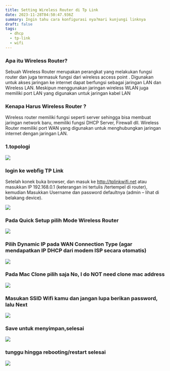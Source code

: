 ```yaml
---
title: Setting Wireless Router di Tp Link
date: 2023-11-28T04:50:47.936Z
summary: Ingin tahu cara konfigurasi nya?mari kunjungi linknya
draft: false
tags:
  - dhcp
  - tp-link
  - wifi
---
```

### Apa itu Wireless Router?

Sebuah Wireless Router merupakan perangkat yang melakukan fungsi router dan juga termasuk fungsi dari wireless access point . Digunakan untuk akses jaringan ke internet dapat berfungsi sebagai jaringan LAN dan Wireless LAN. Meskipun menggunakan jaringan wireless WLAN juga memiliki port LAN yang digunakan untuk jaringan kabel LAN

### Kenapa Harus Wireless Router ?

Wireless router memiliki fungsi seperti server  sehingga bisa membuat jaringan network baru, memiliki fungsi DHCP Server, Firewall dll. Wireless Router memiliki port WAN yang digunakan untuk menghubungkan jaringan internet dengan jaringan LAN.

### 1.topologi

![](/images/uploads/screenshot_2023-11-28-19-40-28-18_ee92dd2796c5abdb79ebb8cb6a3579d6.jpg)

### login ke webfig TP Link

Setelah konek buka browser, dan masuk ke http://tplinkwifi.net atau masukkan IP 192.168.0.1 (keterangan ini tertulis /tertempel di router), kemudian Masukkan Username dan password defaultnya (admin – lihat di belakang device).

![](/images/uploads/100-06-tplink-tl-wr840n-wisp.png)

### Pada Quick Setup pilih Mode Wireless Router

![](/images/uploads/img_20231128_123923.jpg)

### Pilih Dynamic IP pada WAN Connection Type (agar mendapatkan IP DHCP dari modem ISP secara otomatis)

![](/images/uploads/img_20231128_123523.jpg)

### Pada Mac Clone pilih saja No, I do NOT need clone mac address

![](/images/uploads/3.-pilih-no-i-do-not-need-cloe-mac-address.jpg)

### Masukan SSID Wifi kamu dan jangan lupa berikan password, lalu Next

![](/images/uploads/img_20231128_123807.jpg)

### Save untuk menyimpan,selesai

![](/images/uploads/img_20231128_123838.jpg)

### tunggu hingga rebooting/restart selesai

![](/images/uploads/6.-tunggu-hingga-proses-rebooting-selesai.jpg)